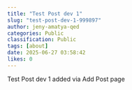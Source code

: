 ```yaml
---
title: "Test Post dev 1"
slug: "test-post-dev-1-999897"
author: jeny-amatya-qed
categories: Public
classification: Public
tags: [about]
date: 2025-06-27 03:58:42 
likes: 0
---
```


Test Post dev 1
added via Add Post page